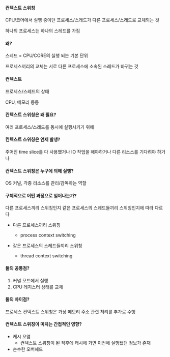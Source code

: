 #### 컨텍스트 스위칭

CPU/코어에서 실행 중이던 프로세스/스레드가 다른 프로세스/스레드로 교체되는 것

하나의 프로세스는 하나의 스레드를 가짐

#### 왜?
스레드 = CPU/CORE의 실행 되는 기본 단위

프로세스끼리의 교체는 서로 다른 프로세스에 소속된 스레드가 바뀌는 것

#### 컨텍스트

프로세스/스레드의 상태

CPU, 메모리 등등

#### 컨텍스트 스위칭은 왜 필요?

여러 프로세스/스레드를 동시에 실행시키기 위해

#### 컨텍스트 스위칭은 언제 발생?

주어진 time slice를 다 사용했거나 IO 작업을 해야하거나 다른 리소스를 기다려야 하거나

#### 컨텍스트 스위칭은 누구에 의해 실행?

OS 커널, 각종 리소스를 관리/감독하는 역할

#### 구체적으로 어떤 과정으로 일어나는가?

다른 프로세스끼리 스위칭인지 같은 프로세스의 스레드들끼리 스위칭인지에 따라 다르다

- 다른 프로세스끼리 스위칭
    - process context switching

- 같은 프로세스의 스레드들끼리 스위칭
    - thread context switching

#### 둘의 공통점?

1. 커널 모드에서 실행
2. CPU 레지스터 상태를 교체

#### 둘의 차이점?

프로세스 컨텍스트 스위칭은 가상 메모리 주소 관련 처리를 추가로 수행

#### 컨텍스트 스위칭이 미치는 간접적인 영향?

- 캐시 오염
    - 컨텍스트 스위칭이 된 직후에 캐시에 가면 이전에 실행됐던 정보가 존재
- 순수한 오버헤드